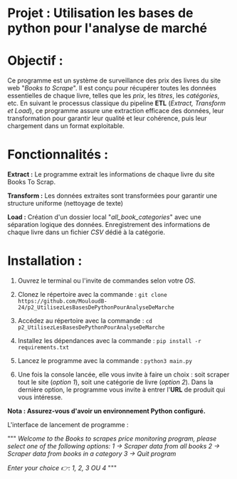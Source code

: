 # Projet  : Utilisation les bases de python pour l'analyse de marché

# Objectif :
Ce programme est un système de surveillance des prix des livres du site web "_Books to Scrape_". Il est conçu pour récupérer toutes les données essentielles de chaque livre, telles que les _prix_, les _titres_, les _catégories_, etc. En suivant le processus classique du pipeline **ETL** (_Extract, Transform et Load_), ce programme assure une extraction efficace des données, leur transformation pour garantir leur qualité et leur cohérence, puis leur chargement dans un format exploitable.


# Fonctionnalités :
**Extract :** Le programme extrait les informations de chaque livre du site Books To Scrap.

**Transform :** Les données extraites sont transformées pour garantir une structure uniforme (nettoyage de texte)

**Load :** Création d'un dossier local "_all_book_categories_" avec une séparation logique des données. Enregistrement des informations de chaque livre dans un fichier _CSV_ dédié à la catégorie.


# Installation :
1. Ouvrez le terminal ou l'invite de commandes selon votre _OS_.

2. Clonez le répertoire avec la commande : `git clone https://github.com/MouloudB-24/p2_UtilisezLesBasesDePythonPourAnalyseDeMarche`

3. Accédez au répertoire avec la commande : `cd p2_UtilisezLesBasesDePythonPourAnalyseDeMarche`

4. Installez les dépendances avec la commande : `pip install -r requirements.txt`
    
5. Lancez le programme avec la commande : `python3 main.py`

6. Une fois la console lancée, elle vous invite à faire un choix : soit scraper tout le site (_option 1_), soit une 
   catégorie de livre (_option 2_). Dans la dernière option, le programme vous invite à 
   entrer l'**URL** de produit qui vous intéresse.

**Nota : Assurez-vous d'avoir un environnement Python configuré.**

L'interface de lancement  de programme :

 """   _Welcome to the Books to scrapes price monitoring program, please select one of the following options:
        1 → Scraper data from all books
        2 → Scraper data from books in a category
        3 → Quit program_
          
_Enter your choice 👉: 1, 2, 3 OU 4_
"""
